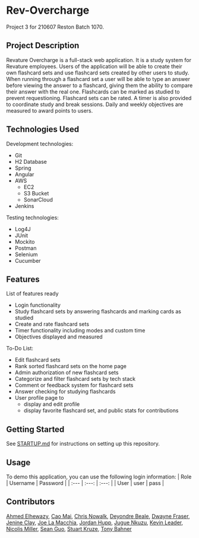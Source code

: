 # Rev-Overcharge
Project 3 for 210607 Reston Batch 1070.

## Project Description

Revature Overcharge is a full-stack web application. It is a study system for Revature employees. Users of the application will be able to create their own flashcard sets and use flashcard sets created by other users to study. When running through a flashcard set a user will be able to type an answer before viewing the answer to a flashcard, giving them the ability to compare their answer with the real one. Flashcards can be marked as studied to prevent requestioning. Flashcard sets can be rated. A timer is also provided to coordinate study and break sessions. Daily and weekly objectives are measured to award points to users.


## Technologies Used

Development technologies:
* Git
* H2 Database
* Spring
* Angular
* AWS
    - EC2
    - S3 Bucket
    - SonarCloud
* Jenkins

Testing technologies:
* Log4J
* JUnit
* Mockito
* Postman
* Selenium
* Cucumber

## Features

List of features ready
* Login functionality
* Study flashcard sets by answering flashcards and marking cards as studied
* Create and rate flashcard sets
* Timer functionality including modes and custom time
* Objectives displayed and measured

To-Do List:
* Edit flashcard sets
* Rank sorted flashcard sets on the home page
* Admin authorization of new flashcard sets
* Categorize and filter flashcard sets by tech stack
* Comment or feedback system for flashcard sets
* Answer checking for studying flashcards
* User profile page to 
    - display and edit profile
    - display favorite flashcard set, and public stats for contributions


## Getting Started

See [STARTUP.md](/STARTUP.md) for instructions on setting up this repository.

## Usage

To demo this application, you can use the following login information:
| Role | Username | Password |
| :--- | :---: | :---: |
| User | user | pass |

## Contributors

[Ahmed Elhewazy](https://github.com/elhewazy), [Cao Mai](https://github.com/caocmai), [Chris Nowalk](https://github.com/ChristopherNowalk), [Deyondre Beale](https://github.com/DeyondreBeale), [Dwayne Fraser](https://github.com/dwayne-revature), [Jenine Clay](https://github.com/jeninec), [Joe La Macchia](https://github.com/JosephLamacchia), [Jordan Hupp](https://github.com/jhupprevature), [Jugue Nkuzu](https://github.com/juguenkuzu), [Kevin Leader](https://github.com/kileader), [Nicolis Miller](https://github.com/nicxm), [Sean Guo](https://github.com/SeanGRev), [Stuart Kruze](https://github.com/stukruze), [Tony Bahner](https://github.com/abahner)
